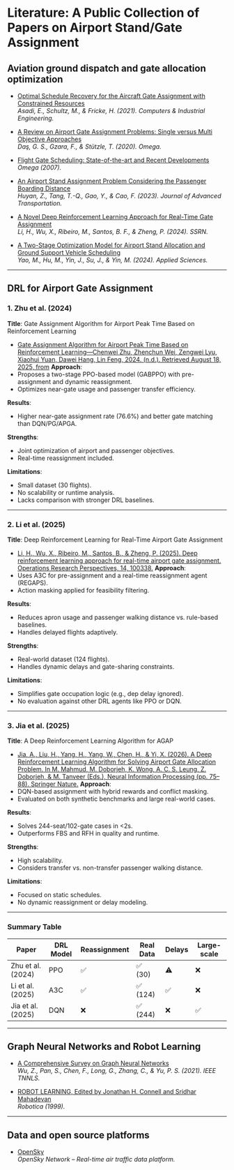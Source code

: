 # Literature: A Public Collection of Papers on Airport Stand/Gate Assignment

## Aviation ground dispatch and gate allocation optimization

- [Optimal Schedule Recovery for the Aircraft Gate Assignment with Constrained Resources](https://www.sciencedirect.com/science/article/pii/S0360835221005866)  
  *Asadi, E., Schultz, M., & Fricke, H. (2021). Computers & Industrial Engineering.*

- [A Review on Airport Gate Assignment Problems: Single versus Multi Objective Approaches](https://www.sciencedirect.com/science/article/pii/S0305048319306000)  
  *Daş, G. S., Gzara, F., & Stützle, T. (2020). Omega.*

- [Flight Gate Scheduling: State-of-the-art and Recent Developments](https://www.sciencedirect.com/science/article/abs/pii/S0305048305000939)  
  *Omega (2007).*

- [An Airport Stand Assignment Problem Considering the Passenger Boarding Distance](https://onlinelibrary.wiley.com/doi/abs/10.1155/2023/3345138)  
  *Huyan, Z., Tang, T.-Q., Gao, Y., & Cao, F. (2023). Journal of Advanced Transportation.*

- [A Novel Deep Reinforcement Learning Approach for Real-Time Gate Assignment](https://papers.ssrn.com/abstract=4808146)  
  *Li, H., Wu, X., Ribeiro, M., Santos, B. F., & Zheng, P. (2024). SSRN.*

- [A Two-Stage Optimization Model for Airport Stand Allocation and Ground Support Vehicle Scheduling](https://www.mdpi.com/2076-3417/14/23/11407)  
  *Yao, M., Hu, M., Yin, J., Su, J., & Yin, M. (2024). Applied Sciences.*

---

## DRL for Airport Gate Assignment

### 1. Zhu et al. (2024)
**Title**: Gate Assignment Algorithm for Airport Peak Time Based on Reinforcement Learning  
- [Gate Assignment Algorithm for Airport Peak Time Based on Reinforcement Learning—Chenwei Zhu, Zhenchun Wei, Zengwei Lyu, Xiaohui Yuan, Dawei Hang, Lin Feng, 2024. (n.d.). Retrieved August 18, 2025, from](https://journals.sagepub.com/doi/abs/10.1177/03611981241242352)
**Approach**:  
- Proposes a two-stage PPO-based model (GABPPO) with pre-assignment and dynamic reassignment.
- Optimizes near-gate usage and passenger transfer efficiency.

**Results**:  
- Higher near-gate assignment rate (76.6%) and better gate matching than DQN/PG/APGA.

**Strengths**:  
- Joint optimization of airport and passenger objectives.
- Real-time reassignment included.

**Limitations**:  
- Small dataset (30 flights).
- No scalability or runtime analysis.
- Lacks comparison with stronger DRL baselines.

---

### 2. Li et al. (2025)
**Title**: Deep Reinforcement Learning for Real-Time Airport Gate Assignment  
- [Li, H., Wu, X., Ribeiro, M., Santos, B., & Zheng, P. (2025). Deep reinforcement learning approach for real-time airport gate assignment. Operations Research Perspectives, 14, 100338.](https://doi.org/10.1016/j.orp.2025.100338)
**Approach**:  
- Uses A3C for pre-assignment and a real-time reassignment agent (REGAPS).
- Action masking applied for feasibility filtering.

**Results**:  
- Reduces apron usage and passenger walking distance vs. rule-based baselines.
- Handles delayed flights adaptively.

**Strengths**:  
- Real-world dataset (124 flights).
- Handles dynamic delays and gate-sharing constraints.

**Limitations**:  
- Simplifies gate occupation logic (e.g., dep delay ignored).
- No evaluation against other DRL agents like PPO or DQN.

---

### 3. Jia et al. (2025)
**Title**: A Deep Reinforcement Learning Algorithm for AGAP  
- [Jia, A., Liu, H., Yang, H., Yang, W., Chen, H., & Yi, X. (2026). A Deep Reinforcement Learning Algorithm for Solving Airport Gate Allocation Problem. In M. Mahmud, M. Doborjeh, K. Wong, A. C. S. Leung, Z. Doborjeh, & M. Tanveer (Eds.), Neural Information Processing (pp. 75–88). Springer Nature.](https://doi.org/10.1007/978-981-96-6951-6_6)
**Approach**:  
- DQN-based assignment with hybrid rewards and conflict masking.
- Evaluated on both synthetic benchmarks and large real-world cases.

**Results**:  
- Solves 244-seat/102-gate cases in <2s.
- Outperforms FBS and RFH in quality and runtime.

**Strengths**:  
- High scalability.
- Considers transfer vs. non-transfer passenger walking distance.

**Limitations**:  
- Focused on static schedules.
- No dynamic reassignment or delay modeling.

---

###  Summary Table

| Paper             | DRL Model | Reassignment | Real Data | Delays | Large-scale |
|------------------|-----------|--------------|-----------|--------|-------------|
| Zhu et al. (2024)| PPO       | ✅           | ✅ (30)    | ⚠️     | ❌          |
| Li et al. (2025) | A3C       | ✅           | ✅ (124)   | ✅     | ❌          |
| Jia et al. (2025)| DQN       | ❌           | ✅ (244)   | ❌     | ✅          |

---


## Graph Neural Networks and Robot Learning

- [A Comprehensive Survey on Graph Neural Networks](https://ieeexplore.ieee.org/abstract/document/9046288)  
  *Wu, Z., Pan, S., Chen, F., Long, G., Zhang, C., & Yu, P. S. (2021). IEEE TNNLS.*

- [ROBOT LEARNING, Edited by Jonathan H. Connell and Sridhar Mahadevan](https://www.cambridge.org/core/journals/robotica/article/abs/robot-learning-edited-by-jonathan-h-connell-and-sridhar-mahadevan-kluwer-boston-19931997-xii240-pp-isbn-0792393651-hardback-21800-guilders-12000-8995/737FD21CA908246DF17779E9C20B6DF6#)  
  *Robotica (1999).*

---

## Data and open source platforms

- [OpenSky](https://opensky-network.org/)  
  *OpenSky Network – Real-time air traffic data platform.*

